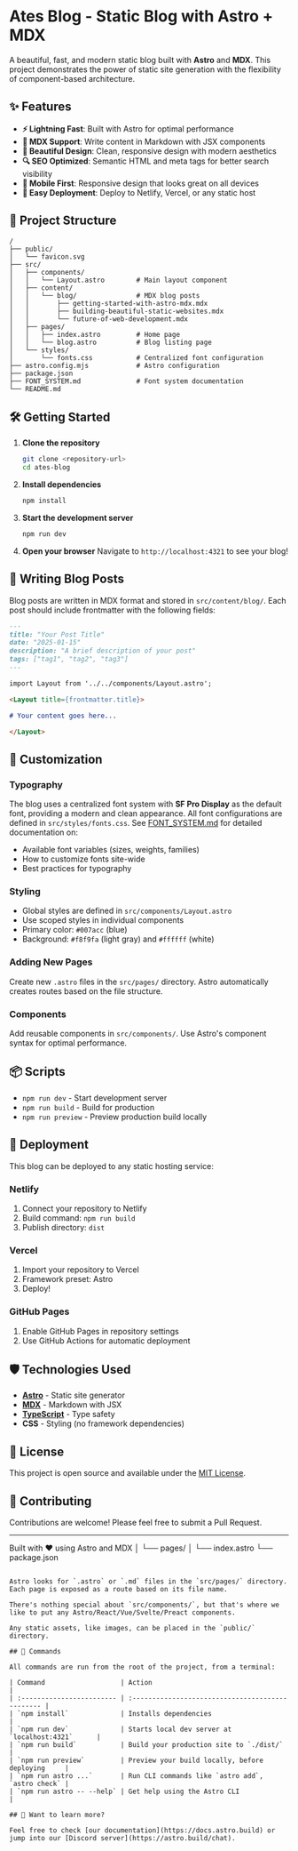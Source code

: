 # Ates Blog - Static Blog with Astro + MDX

A beautiful, fast, and modern static blog built with **Astro** and **MDX**. This project demonstrates the power of static site generation with the flexibility of component-based architecture.

## ✨ Features

- **⚡ Lightning Fast**: Built with Astro for optimal performance
- **📝 MDX Support**: Write content in Markdown with JSX components
- **🎨 Beautiful Design**: Clean, responsive design with modern aesthetics
- **🔍 SEO Optimized**: Semantic HTML and meta tags for better search visibility
- **📱 Mobile First**: Responsive design that looks great on all devices
- **🚀 Easy Deployment**: Deploy to Netlify, Vercel, or any static host

## 🚀 Project Structure

```text
/
├── public/
│   └── favicon.svg
├── src/
│   ├── components/
│   │   └── Layout.astro        # Main layout component
│   ├── content/
│   │   └── blog/               # MDX blog posts
│   │       ├── getting-started-with-astro-mdx.mdx
│   │       ├── building-beautiful-static-websites.mdx
│   │       └── future-of-web-development.mdx
│   ├── pages/
│   │   ├── index.astro         # Home page
│   │   └── blog.astro          # Blog listing page
│   └── styles/
│       └── fonts.css           # Centralized font configuration
├── astro.config.mjs            # Astro configuration
├── package.json
├── FONT_SYSTEM.md              # Font system documentation
└── README.md
```

## 🛠️ Getting Started

1. **Clone the repository**
   ```bash
   git clone <repository-url>
   cd ates-blog
   ```

2. **Install dependencies**
   ```bash
   npm install
   ```

3. **Start the development server**
   ```bash
   npm run dev
   ```

4. **Open your browser**
   Navigate to `http://localhost:4321` to see your blog!

## 📝 Writing Blog Posts

Blog posts are written in MDX format and stored in `src/content/blog/`. Each post should include frontmatter with the following fields:

```markdown
---
title: "Your Post Title"
date: "2025-01-15"
description: "A brief description of your post"
tags: ["tag1", "tag2", "tag3"]
---

import Layout from '../../components/Layout.astro';

<Layout title={frontmatter.title}>

# Your content goes here...

</Layout>
```

## 🎨 Customization

### Typography
The blog uses a centralized font system with **SF Pro Display** as the default font, providing a modern and clean appearance. All font configurations are defined in `src/styles/fonts.css`. See [FONT_SYSTEM.md](FONT_SYSTEM.md) for detailed documentation on:
- Available font variables (sizes, weights, families)
- How to customize fonts site-wide
- Best practices for typography

### Styling
- Global styles are defined in `src/components/Layout.astro`
- Use scoped styles in individual components
- Primary color: `#007acc` (blue)
- Background: `#f8f9fa` (light gray) and `#ffffff` (white)

### Adding New Pages
Create new `.astro` files in the `src/pages/` directory. Astro automatically creates routes based on the file structure.

### Components
Add reusable components in `src/components/`. Use Astro's component syntax for optimal performance.

## 📦 Scripts

- `npm run dev` - Start development server
- `npm run build` - Build for production
- `npm run preview` - Preview production build locally

## 🚀 Deployment

This blog can be deployed to any static hosting service:

### Netlify
1. Connect your repository to Netlify
2. Build command: `npm run build`
3. Publish directory: `dist`

### Vercel
1. Import your repository to Vercel
2. Framework preset: Astro
3. Deploy!

### GitHub Pages
1. Enable GitHub Pages in repository settings
2. Use GitHub Actions for automatic deployment

## 🛡️ Technologies Used

- **[Astro](https://astro.build/)** - Static site generator
- **[MDX](https://mdxjs.com/)** - Markdown with JSX
- **[TypeScript](https://www.typescriptlang.org/)** - Type safety
- **CSS** - Styling (no framework dependencies)

## 📄 License

This project is open source and available under the [MIT License](LICENSE).

## 🤝 Contributing

Contributions are welcome! Please feel free to submit a Pull Request.

---

Built with ❤️ using Astro and MDX
│   └── pages/
│       └── index.astro
└── package.json
```

Astro looks for `.astro` or `.md` files in the `src/pages/` directory. Each page is exposed as a route based on its file name.

There's nothing special about `src/components/`, but that's where we like to put any Astro/React/Vue/Svelte/Preact components.

Any static assets, like images, can be placed in the `public/` directory.

## 🧞 Commands

All commands are run from the root of the project, from a terminal:

| Command                   | Action                                           |
| :------------------------ | :----------------------------------------------- |
| `npm install`             | Installs dependencies                            |
| `npm run dev`             | Starts local dev server at `localhost:4321`      |
| `npm run build`           | Build your production site to `./dist/`          |
| `npm run preview`         | Preview your build locally, before deploying     |
| `npm run astro ...`       | Run CLI commands like `astro add`, `astro check` |
| `npm run astro -- --help` | Get help using the Astro CLI                     |

## 👀 Want to learn more?

Feel free to check [our documentation](https://docs.astro.build) or jump into our [Discord server](https://astro.build/chat).
